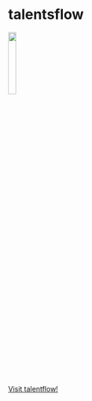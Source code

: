 talentsflow
===========
<img src="https://cloud.githubusercontent.com/assets/177648/10727091/940180b4-7bf0-11e5-88c5-11d6bd2324bf.jpg" width="18%"></img> 

[Visit talentflow!](http://www.talentsflow.com)

